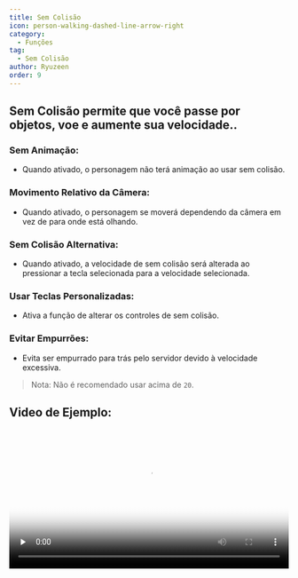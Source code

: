 ```yaml
---
title: Sem Colisão
icon: person-walking-dashed-line-arrow-right
category:
  - Funções
tag:
  - Sem Colisão
author: Ryuzeen
order: 9
---
```


## Sem Colisão permite que você passe por objetos, voe e aumente sua velocidade..
### Sem Animação:
- Quando ativado, o personagem não terá animação ao usar sem colisão.
### Movimento Relativo da Câmera:
- Quando ativado, o personagem se moverá dependendo da câmera em vez de para onde está olhando.
### Sem Colisão Alternativa:
- Quando ativado, a velocidade de sem colisão será alterada ao pressionar a tecla selecionada para a velocidade selecionada.
### Usar Teclas Personalizadas:
- Ativa a função de alterar os controles de sem colisão.
### Evitar Empurrões:
- Evita ser empurrado para trás pelo servidor devido à velocidade excessiva.

> Nota: Não é recomendado usar acima de `20`.

## Video de Ejemplo:

<video controls preload="none" width="100%" poster="https://nextcloud.atruicardona.xyz/s/rPa8iA5zkAQyZni/preview"><source src="https://nextcloud.atruicardona.xyz/s/rPa8iA5zkAQyZni/download" type="video/mp4"></video>

